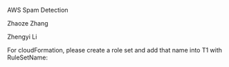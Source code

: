 AWS Spam Detection 

Zhaoze Zhang 

Zhengyi Li   		


For cloudFormation, please create a role set and add that name into T1 with RuleSetName:
